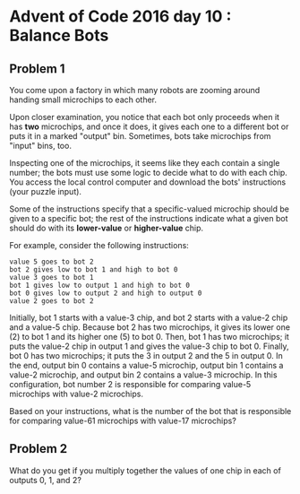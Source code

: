 # Advent of Code 2016 day 10 : Balance Bots

## Problem 1

You come upon a factory in which many robots are zooming around handing small microchips to each other.

Upon closer examination, you notice that each bot only proceeds when it has **two** microchips,
and once it does, it gives each one to a different bot or puts it in a marked "output" bin.
Sometimes, bots take microchips from "input" bins, too.

Inspecting one of the microchips, it seems like they each contain a single number;
the bots must use some logic to decide what to do with each chip. You access the
local control computer and download the bots' instructions (your puzzle input).

Some of the instructions specify that a specific-valued microchip should be given
to a specific bot; the rest of the instructions indicate what a given bot should
do with its **lower-value** or **higher-value** chip.

For example, consider the following instructions:

```
value 5 goes to bot 2
bot 2 gives low to bot 1 and high to bot 0
value 3 goes to bot 1
bot 1 gives low to output 1 and high to bot 0
bot 0 gives low to output 2 and high to output 0
value 2 goes to bot 2
```

Initially, bot 1 starts with a value-3 chip, and bot 2 starts with a value-2 chip and a value-5 chip.
Because bot 2 has two microchips, it gives its lower one (2) to bot 1 and its higher one (5) to bot 0.
Then, bot 1 has two microchips; it puts the value-2 chip in output 1 and gives the value-3 chip to bot 0.
Finally, bot 0 has two microchips; it puts the 3 in output 2 and the 5 in output 0.
In the end, output bin 0 contains a value-5 microchip, output bin 1 contains a value-2 microchip, and output bin 2 contains a value-3 microchip. In this configuration, bot number 2 is responsible for comparing value-5 microchips with value-2 microchips.

Based on your instructions, what is the number of the bot that is responsible for comparing value-61 microchips with value-17 microchips?

## Problem 2

What do you get if you multiply together the values of one chip in each of outputs 0, 1, and 2?
